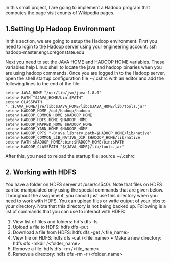 In this small project,  I are going to implement a Hadoop program that computes the page visit counts of Wikipedia pages.

## 1.Setting Up Hadoop Environment

In this section, we are going to setup the Hadoop environment. First you need to login to the Hadoop server using your engineering account:
ssh hadoop-master.engr.oregonstate.edu

Next you need to set the JAVA HOME and HADOOP HOME variables. These variables help Linux shell to locate the java and hadoop binaries when you are using hadoop commands. Once you are logged in to the Hadoop server, open the shell startup configuration file ∼/.cshrc with an editor and add the following lines to the end of the file:

```
setenv JAVA_HOME "/usr/lib/jvm/java-1.8.0"
setenv PATH "$JAVA_HOME/bin:$PATH"
setenv CLASSPATH ".:$JAVA_HOME/jre/lib:$JAVA_HOME/lib:$JAVA_HOME/lib/tools.jar"
setenv HADOOP_HOME /opt/hadoop/hadoop
setenv HADOOP_COMMON_HOME $HADOOP_HOME
setenv HADOOP_HDFS_HOME $HADOOP_HOME
setenv HADOOP_MAPRED_HOME $HADOOP_HOME
setenv HADOOP_YARN_HOME $HADOOP_HOME
setenv HADOOP_OPTS "-Djava.library.path=$HADOOP_HOME/lib/native"
setenv HADOOP_COMMON_LIB_NATIVE_DIR $HADOOP_HOME/lib/native
setenv PATH $HADOOP_HOME/sbin:$HADOOP_HOME/bin:$PATH
setenv HADOOP_CLASSPATH "${JAVA_HOME}/lib/tools.jar"
```
After this, you need to reload the startup file:
source ∼/.cshrc

## 2. Working with HDFS

You have a folder on HDFS server at /user/cs540/<your onid user name>. Note that files on HDFS can be manipulated only using the special commands that are given below. Throughout the assignment, you should just use this directory when you need to work with HDFS. You can upload files or write output of your jobs to your directory. Note that this directory is not being backed up. Following is a list of commands that you can use to interact with HDFS:

 1. View list of files and folders: hdfs dfs -ls <path>
 2. Upload a file to HDFS:
      hdfs dfs -put <file on engr account> <path to your directory on HDFS>
 3. Download a file from HDFS:
  hdfs dfs -get <path to your directory on HDFS>/<file_name>
 4. View file on HDFS: hdfs dfs -cat <path to your directory on HDFS>/<file_name> • Make a new directory:
      hdfs dfs -mkdir <path your directory on HDFS>/<folder_name>
 5. Remove a file: hdfs dfs -rm <path to your directory on HDFS>/<file_name>
 6. Remove a directory:
     hdfs dfs -rm -r <path to your directory on HDFS>/<folder_name>
